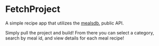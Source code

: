 # FetchProject

A simple recipe app that utilizes the [mealsdb.](https://themealdb.com/api.php) public API.

Simply pull the project and build! From there you can select a category, search by meal id, and view details for each meal recipe!
